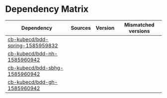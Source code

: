 # Dependency Matrix

Dependency | Sources | Version | Mismatched versions
---------- | ------- | ------- | -------------------
[cb-kubecd/bdd-spring-1585959832](https://github.com/cb-kubecd/bdd-spring-1585959832.git) |  | []() | 
[cb-kubecd/bdd-nh-1585960942](https://github.com/cb-kubecd/bdd-nh-1585960942.git) |  | []() | 
[cb-kubecd/bdd-sbhg-1585960942](https://github.com/cb-kubecd/bdd-sbhg-1585960942.git) |  | []() | 
[cb-kubecd/bdd-gh-1585960942](https://github.com/cb-kubecd/bdd-gh-1585960942.git) |  | []() | 

